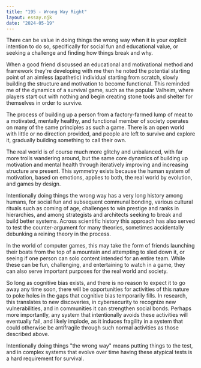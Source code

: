 ```yaml
---
title: "195 - Wrong Way Right"
layout: essay.njk
date: "2024-05-19"
---
```


There can be value in doing things the wrong way when it is your explicit intention to do so, specifically for social fun and educational value, or seeking a challenge and finding how things break and why.

When a good friend discussed an educational and motivational method and framework they're developing with me then he noted the potential starting point of an aimless (apathetic) individual starting from scratch, slowly building the structure and motivation to become functional. This reminded me of the dynamics of a survival game, such as the popular Valheim, where players start out with nothing and begin creating stone tools and shelter for themselves in order to survive.

The process of building up a person from a factory-farmed lump of meat to a motivated, mentally healthy, and functional member of society operates on many of the same principles as such a game. There is an open world with little or no direction provided, and people are left to survive and explore it, gradually building something to call their own.

The real world is of course much more glitchy and unbalanced, with far more trolls wandering around, but the same core dynamics of building up motivation and mental health through iteratively improving and increasing structure are present. This symmetry exists because the human system of motivation, based on emotions, applies to both, the real world by evolution, and games by design.

Intentionally doing things the wrong way has a very long history among humans, for social fun and subsequent communal bonding, various cultural rituals such as coming of age, challenges to win prestige and ranks in hierarchies, and among strategists and architects seeking to break and build better systems. Across scientific history this approach has also served to test the counter-argument for many theories, sometimes accidentally debunking a reining theory in the process.

In the world of computer games, this may take the form of friends launching their boats from the top of a mountain and attempting to sled down it, or seeing if one person can solo content intended for an entire team. While these can be fun, challenging, and entertaining to watch in a game, they can also serve important purposes for the real world and society.

So long as cognitive bias exists, and there is no reason to expect it to go away any time soon, there will be opportunities for activities of this nature to poke holes in the gaps that cognitive bias temporarily fills. In research, this translates to new discoveries, in cybersecurity to recognize new vulnerabilities, and in communities it can strengthen social bonds. Perhaps more importantly, any system that intentionally avoids these activities will eventually fail, and likely implode, as it induces fragility in a system that could otherwise be antifragile through such normal activities as those described above.

Intentionally doing things "the wrong way" means putting things to the test, and in complex systems that evolve over time having these atypical tests is a hard requirement for survival.
